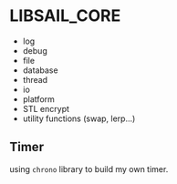 # LIBSAIL_CORE
- log
- debug
- file
- database
- thread
- io
- platform
- STL encrypt
- utility functions (swap, lerp...)

## Timer

using `chrono` library to build my own timer.